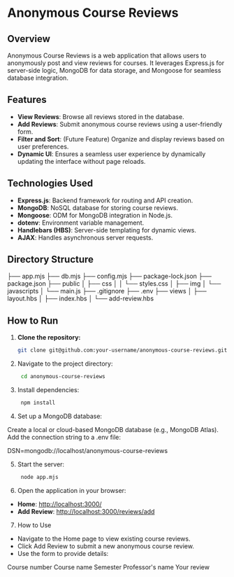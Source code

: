 # Anonymous Course Reviews

## Overview
Anonymous Course Reviews is a web application that allows users to anonymously post and view reviews for courses. It leverages Express.js for server-side logic, MongoDB for data storage, and Mongoose for seamless database integration.

## Features
- **View Reviews**: Browse all reviews stored in the database.
- **Add Reviews**: Submit anonymous course reviews using a user-friendly form.
- **Filter and Sort**: (Future Feature) Organize and display reviews based on user preferences.
- **Dynamic UI**: Ensures a seamless user experience by dynamically updating the interface without page reloads.

## Technologies Used
- **Express.js**: Backend framework for routing and API creation.
- **MongoDB**: NoSQL database for storing course reviews.
- **Mongoose**: ODM for MongoDB integration in Node.js.
- **dotenv**: Environment variable management.
- **Handlebars (HBS)**: Server-side templating for dynamic views.
- **AJAX**: Handles asynchronous server requests.

## Directory Structure
├── app.mjs ├── db.mjs ├── config.mjs ├── package-lock.json ├── package.json ├── public │ ├── css │ │ └── styles.css │ ├── img │ └── javascripts │ └── main.js ├── .gitignore ├── .env ├── views │ ├── layout.hbs │ ├── index.hbs │ └── add-review.hbs


## How to Run
1. **Clone the repository:**
   ```bash
   git clone git@github.com:your-username/anonymous-course-reviews.git

2. Navigate to the project directory:
   ```bash
    cd anonymous-course-reviews

3. Install dependencies:
   ```bash
    npm install

4. Set up a MongoDB database:

Create a local or cloud-based MongoDB database (e.g., MongoDB Atlas).
Add the connection string to a .env file:

DSN=mongodb://localhost/anonymous-course-reviews

5. Start the server:
   ```bash
    node app.mjs

6. Open the application in your browser:

- **Home**: [http://localhost:3000/](http://localhost:3000/)
- **Add Review**: [http://localhost:3000/reviews/add](http://localhost:3000/reviews/add)

7. How to Use

- Navigate to the Home page to view existing course reviews.
- Click Add Review to submit a new anonymous course review.
- Use the form to provide details:

Course number
Course name
Semester
Professor's name
Your review

